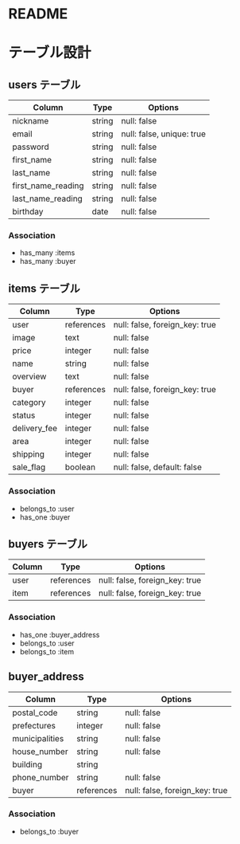 # README
# テーブル設計

## users テーブル

| Column              | Type      | Options                   |
| ------------------- | --------- | ------------------------- |
| nickname            | string    | null: false               |
| email               | string    | null: false, unique: true |
| password            | string    | null: false               |
| first_name          | string    | null: false               |
| last_name           | string    | null: false               |
| first_name_reading  | string    | null: false               |
| last_name_reading   | string    | null: false               |
| birthday            | date      | null: false               |


### Association

- has_many :items
- has_many :buyer



## items テーブル

| Column        | Type           | Options                        |
| ------------- | -------------- | ------------------------------ |
| user          | references     | null: false, foreign_key: true |
| image         | text           | null: false                    |
| price         | integer        | null: false                    |
| name          | string         | null: false                    |
| overview      | text           | null: false                    |
| buyer         | references     | null: false, foreign_key: true |
| category      | integer        | null: false                    |
| status        | integer        | null: false                    |
| delivery_fee  | integer        | null: false                    |
| area          | integer        | null: false                    |
| shipping      | integer        | null: false                    |
| sale_flag     | boolean        | null: false, default: false    |

### Association

- belongs_to :user
- has_one :buyer

## buyers テーブル

| Column            | Type        | Options                        |
| ----------------- | ----------- | ------------------------------ |
| user              | references  | null: false, foreign_key: true |
| item              | references  | null: false, foreign_key: true |

### Association

- has_one :buyer_address
- belongs_to :user
- belongs_to :item

## buyer_address

| Column         | Type       | Options                        |
| -------------- | ---------- | ------------------------------ |
| postal_code    | string     | null: false                    |
| prefectures    | integer    | null: false                    |
| municipalities | string     | null: false                    |
| house_number   | string     | null: false                    |
| building       | string     |                                |
| phone_number   | string     | null: false                    |
| buyer          | references | null: false, foreign_key: true |

### Association

- belongs_to :buyer